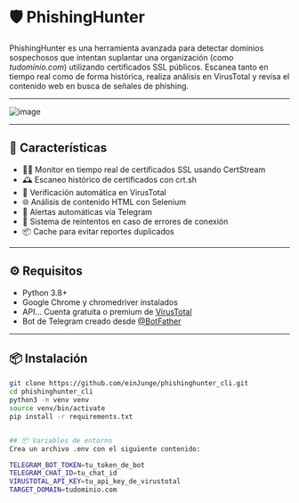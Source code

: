 # 🛡️ PhishingHunter

PhishingHunter es una herramienta avanzada para detectar dominios sospechosos que intentan suplantar una organización (como *tudominio.com*) utilizando certificados SSL públicos. Escanea tanto en tiempo real como de forma histórica, realiza análisis en VirusTotal y revisa el contenido web en busca de señales de phishing.

---
![image](https://github.com/user-attachments/assets/b2935bcc-7f0e-499b-9e80-eddb9cdbd0a5)


---

## 🚀 Características

- 🕵️‍♂️ Monitor en tiempo real de certificados SSL usando CertStream
- 🕰️ Escaneo histórico de certificados con crt.sh
- 🧠 Verificación automática en VirusTotal
- 🌐 Análisis de contenido HTML con Selenium
- 💬 Alertas automáticas vía Telegram
- 🔁 Sistema de reintentos en caso de errores de conexión
- 📦 Cache para evitar reportes duplicados

---

## ⚙️ Requisitos

- Python 3.8+
- Google Chrome y chromedriver instalados
- API... Cuenta gratuita o premium de [VirusTotal](https://virustotal.com)
- Bot de Telegram creado desde [@BotFather](https://t.me/botfather)

---

## 📦 Instalación

```bash
git clone https://github.com/einJunge/phishinghunter_cli.git
cd phishinghunter_cli
python3 -m venv venv
source venv/bin/activate
pip install -r requirements.txt


## 📦 Variables de entorno
Crea un archivo .env con el siguiente contenido:

TELEGRAM_BOT_TOKEN=tu_token_de_bot
TELEGRAM_CHAT_ID=tu_chat_id
VIRUSTOTAL_API_KEY=tu_api_key_de_virustotal
TARGET_DOMAIN=tudominio.com
